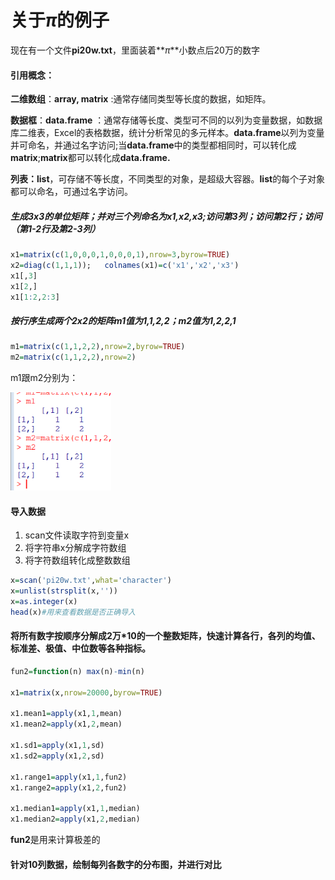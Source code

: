 #  关于$\pi$的例子

现在有一个文件**pi20w.txt**，里面装着**$\pi$**小数点后20万的数字

#### 引用概念：

**二维数组**：**array, matrix** :通常存储同类型等长度的数据，如矩阵。

**数据框**：**data.frame** ：通常存储等长度、类型可不同的以列为变量数据，如数据库二维表，Excel的表格数据，统计分析常见的多元样本。**data.frame**以列为变量并可命名，并通过名字访问;当**data.frame**中的类型都相同时，可以转化成**matrix**;**matrix**都可以转化成**data.frame.**

**列表：list**，可存储不等长度，不同类型的对象，是超级大容器。**list**的每个子对象都可以命名，可通过名字访问。

##### 生成3x3的单位矩阵；并对三个列命名为x1,x2,x3;访问第3列；访问第2行；访问（第1-2行及第2-3列）

``` r
x1=matrix(c(1,0,0,0,1,0,0,0,1),nrow=3,byrow=TRUE)
x2=diag(c(1,1,1));   colnames(x1)=c('x1','x2','x3')
x1[,3]
x1[2,]
x1[1:2,2:3]
```

##### 按行序生成两个2x2的矩阵m1值为1,1,2,2；m2值为1,2,2,1

``` r
m1=matrix(c(1,1,2,2),nrow=2,byrow=TRUE)
m2=matrix(c(1,1,2,2),nrow=2)
```

m1跟m2分别为：

<img src="1.png" alt="图片" style="zoom:35%;" />



#### 导入数据

1. scan文件读取字符到变量x
2. 将字符串x分解成字符数组
3. 将字符数组转化成整数数组

```r
x=scan('pi20w.txt',what='character')
x=unlist(strsplit(x,''))
x=as.integer(x)
head(x)#用来查看数据是否正确导入
```

#### 将所有数字按顺序分解成2万*10的一个整数矩阵，快速计算各行，各列的均值、标准差、极值、中位数等各种指标。

``` R
fun2=function(n) max(n)-min(n)

x1=matrix(x,nrow=20000,byrow=TRUE)

x1.mean1=apply(x1,1,mean)
x1.mean2=apply(x1,2,mean)

x1.sd1=apply(x1,1,sd)
x1.sd2=apply(x1,2,sd)

x1.range1=apply(x1,1,fun2)
x1.range2=apply(x1,2,fun2)

x1.median1=apply(x1,1,median)
x1.median2=apply(x1,2,median)
```

**fun2**是用来计算极差的

#### 针对10列数据，绘制每列各数字的分布图，并进行对比

``` r
```



